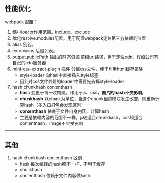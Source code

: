 ## 性能优化

webpack 配置：
1. 缩小loader作用范围。include、exclude
2. 优化resolve.modules配置。用于配置webpack定位第三方依赖的位置
3. alias 别名。
4. extensions 后缀列表。
5. output.publicPath 输出的静态资源 前缀url路径，用于定位cdn。假如公司有自己的cdn服务器
6. mini-css-extract-plugin 插件 分离css文件，便于利用html缓存策略
    - style-loader 向html中直接插入style标签
    - 因此对css文件处理的loader中需要先去掉style-loader
7. hash chunkhash contenthash
    - **hash** 变更于每一次构建。作用于js、css，**图片的hash不受影响**。
    - **chunkhash** 以chunk为单位，当这个chunk里的模块发生改变，则重新计算hash（多入口打包会发现区别）
    - **contenthash** 依赖于文件自身内容，计算hash
    - 主要是依赖内容的范围不一样，js较适合chunkhash，css较适合contenthash，image不会受影响

--- 

## 其他

1. hash chunkhash contenthash 区别
    - hash 每次编译的hash都不一样，不利于缓存
    - chunkhash
    - contenthash 依赖于文件内容做hash
